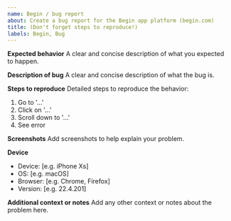 ```yaml
---
name: Begin / bug report
about: Create a bug report for the Begin app platform (begin.com)
title: (Don't forget steps to reproduce!)
labels: Begin, Bug
---
```


**Expected behavior**
A clear and concise description of what you expected to happen.


**Description of bug**
A clear and concise description of what the bug is.


**Steps to reproduce**
Detailed steps to reproduce the behavior:
1. Go to '...'
2. Click on '...'
3. Scroll down to '...'
4. See error


**Screenshots**
Add screenshots to help explain your problem.


**Device**
- Device: [e.g. iPhone Xs]
- OS: [e.g. macOS]
- Browser: [e.g. Chrome, Firefox]
- Version: [e.g. 22.4.201]


**Additional context or notes**
Add any other context or notes about the problem here.
